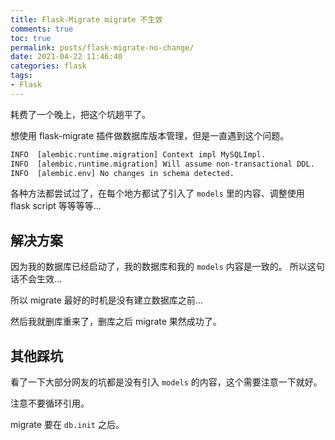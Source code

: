```yaml
---
title: Flask-Migrate migrate 不生效
comments: true
toc: true
permalink: posts/flask-migrate-no-change/
date: 2021-04-22 11:46:40
categories: flask
tags:
- Flask
---
```


耗费了一个晚上，把这个坑趟平了。

想使用 flask-migrate 插件做数据库版本管理，但是一直遇到这个问题。

```txt
INFO  [alembic.runtime.migration] Context impl MySQLImpl.
INFO  [alembic.runtime.migration] Will assume non-transactional DDL.
INFO  [alembic.env] No changes in schema detected.
```

各种方法都尝试过了，在每个地方都试了引入了 `models` 里的内容、调整使用 flask script 等等等等...

<!-- more -->

## 解决方案

因为我的数据库已经启动了，我的数据库和我的 `models` 内容是一致的。
所以这句话不会生效...

所以 migrate 最好的时机是没有建立数据库之前...

然后我就删库重来了，删库之后 migrate 果然成功了。

## 其他踩坑

看了一下大部分网友的坑都是没有引入 `models` 的内容，这个需要注意一下就好。

注意不要循环引用。

migrate 要在 `db.init` 之后。
